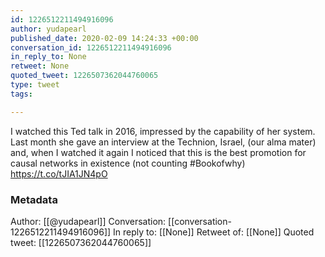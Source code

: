 ```yaml
---
id: 1226512211494916096
author: yudapearl
published_date: 2020-02-09 14:24:33 +00:00
conversation_id: 1226512211494916096
in_reply_to: None
retweet: None
quoted_tweet: 1226507362044760065
type: tweet
tags:

---
```


I watched this Ted talk in 2016, impressed by the capability of her system. Last month she gave an interview at the Technion, Israel, (our alma mater) and, when I watched it again I noticed that this is the best promotion for causal networks in existence (not counting #Bookofwhy) https://t.co/tJIA1JN4pO

### Metadata

Author: [[@yudapearl]]
Conversation: [[conversation-1226512211494916096]]
In reply to: [[None]]
Retweet of: [[None]]
Quoted tweet: [[1226507362044760065]]
